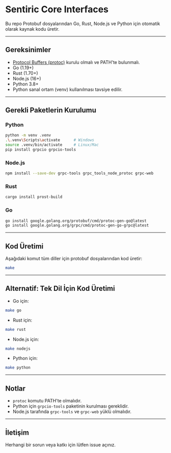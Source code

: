 # Sentiric Core Interfaces

Bu repo Protobuf dosyalarından Go, Rust, Node.js ve Python için otomatik olarak kaynak kodu üretir.

---

## Gereksinimler

- [Protocol Buffers (protoc)](https://grpc.io/docs/protoc-installation/) kurulu olmalı ve PATH'te bulunmalı.
- Go (1.19+)
- Rust (1.70+)
- Node.js (16+)
- Python 3.8+
- Python sanal ortam (venv) kullanılması tavsiye edilir.

---

## Gerekli Paketlerin Kurulumu

### Python
```bash
python -m venv .venv
.\.venv\Scripts\activate      # Windows
source .venv/bin/activate     # Linux/Mac
pip install grpcio grpcio-tools
````

### Node.js

```bash
npm install --save-dev grpc-tools grpc_tools_node_protoc grpc-web
```

### Rust

```bash
cargo install prost-build
```

### Go

```bash
go install google.golang.org/protobuf/cmd/protoc-gen-go@latest
go install google.golang.org/grpc/cmd/protoc-gen-go-grpc@latest
```

---

## Kod Üretimi

Aşağıdaki komut tüm diller için protobuf dosyalarından kod üretir:

```bash
make
```

---

## Alternatif: Tek Dil İçin Kod Üretimi

* Go için:

```bash
make go
```

* Rust için:

```bash
make rust
```

* Node.js için:

```bash
make nodejs
```

* Python için:

```bash
make python
```

---

## Notlar

* `protoc` komutu PATH'te olmalıdır.
* Python için `grpcio-tools` paketinin kurulması gereklidir.
* Node.js tarafında `grpc-tools` ve `grpc-web` yüklü olmalıdır.

---

## İletişim

Herhangi bir sorun veya katkı için lütfen issue açınız.

